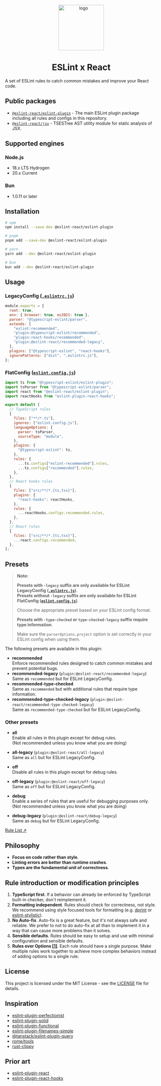 <p align="center"><img src="https://eslint-react.rel1cx.io/logo.svg" alt="logo" width="150" /></p>

<h1 align="center" alt="title">ESLint x React</h1>

A set of ESLint rules to catch common mistakes and improve your React code.

## Public packages

- [`@eslint-react/eslint-plugin`](./packages/eslint-plugin) - The main ESLint plugin package including all rules and configs in this repository.
- [`@eslint-react/jsx`](./packages/jsx) - TSESTree AST utility module for static analysis of JSX.

## Supported engines

### Node.js

- 18.x LTS Hydrogen
- 20.x Current

### Bun

- 1.0.11 or later

## Installation

```bash
# npm
npm install --save-dev @eslint-react/eslint-plugin

# pnpm
pnpm add --save-dev @eslint-react/eslint-plugin

# yarn
yarn add --dev @eslint-react/eslint-plugin

# bun
bun add --dev @eslint-react/eslint-plugin
```

## Usage

### LegacyConfig ([`.eslintrc.js`](https://eslint.org/docs/latest/use/configure/configuration-files))

```js
module.exports = {
  root: true,
  env: { browser: true, es2021: true },
  parser: "@typescript-eslint/parser",
  extends: [
    "eslint:recommended",
    "plugin:@typescript-eslint/recommended",
    "plugin:react-hooks/recommended",
    "plugin:@eslint-react/recommended-legacy",
  ],
  plugins: ["@typescript-eslint", "react-hooks"],
  ignorePatterns: ["dist", ".eslintrc.js"],
};
```

### FlatConfig ([`eslint.config.js`](https://eslint.org/docs/latest/use/configure/configuration-files-new))

```js
import ts from "@typescript-eslint/eslint-plugin";
import tsParser from "@typescript-eslint/parser";
import react from "@eslint-react/eslint-plugin";
import reactHooks from "eslint-plugin-react-hooks";

export default [
  // TypeScript rules
  {
    files: ["**/*.ts"],
    ignores: ["eslint.config.js"],
    languageOptions: {
      parser: tsParser,
      sourceType: "module",
    },
    plugins: {
      "@typescript-eslint": ts,
    },
    rules: {
      ...ts.configs["eslint-recommended"].rules,
      ...ts.configs["recommended"].rules,
    },
  },
  // React hooks rules
  {
    files: ["src/**/*.{ts,tsx}"],
    plugins: {
      "react-hooks": reactHooks,
    },
    rules: {
      ...reactHooks.configs.recommended.rules,
    },
  },
  // React rules
  {
    files: ["src/**/*.{ts,tsx}"],
    ...react.configs.recommended,
  },
];
```

## Presets

> **Note:**
>
> **Presets with `-legacy` suffix are only available for ESLint LegacyConfig ([`.eslintrc.js`](https://eslint.org/docs/latest/use/configure/configuration-files))**.\
> **Presets without `-legacy` suffix are only available for ESLint FlatConfig ([`eslint.config.js`](https://eslint.org/docs/latest/use/configure/configuration-files-new))**.
>
> Choose the appropriate preset based on your ESLint config format.
>
> **Presets with `-type-checked` or `type-checked-legacy` suffix require type information**.
>
> Make sure the `parserOptions.project` option is set correctly in your ESLint config when using them.

The following presets are available in this plugin:

- **recommended**\
  Enforce recommended rules designed to catch common mistakes and prevent potential bugs.
- **recommended-legacy** (`plugin:@eslint-react/recommended-legacy`)\
  Same as `recommended` but for ESLint LegacyConfig.
- **recommended-type-checked**\
  Same as `recommended` but with additional rules that require type information.
- **recommended-type-checked-legacy** (`plugin:@eslint-react/recommended-type-checked-legacy`)\
  Same as `recommended-type-checked` but for ESLint LegacyConfig.

### Other presets

- **all**\
  Enable all rules in this plugin except for debug rules.\
  (Not recommended unless you know what you are doing)

- **all-legacy** (`plugin:@eslint-react/all-legacy`)\
  Same as `all` but for ESLint LegacyConfig.

- **off**\
  Disable all rules in this plugin except for debug rules.

- **off-legacy** (`plugin:@eslint-react/off-legacy`)\
  Same as `off` but for ESLint LegacyConfig.

- **debug**\
  Enable a series of rules that are useful for debugging purposes only.\
  (Not recommended unless you know what you are doing)

- **debug-legacy** (`plugin:@eslint-react/debug-legacy`)\
  Same as `debug` but for ESLint LegacyConfig.

[Rule List ↗](https://eslint-react.rel1cx.io/rules/overview)

## Philosophy

- **Focus on code rather than style**.
- **Linting errors are better than runtime crashes**.
- **Types are the fundamental unit of correctness**.

## Rule introduction or modification principles

1. **TypeScript first**. If a behavior can already be enforced by TypeScript built-in checker, don't reimplement it.
2. **Formatting independent**. Rules should check for correctness, not style. We recommend using style focused tools for formatting (e.g. [dprint](https://dprint.dev/) or [eslint-stylistic](https://github.com/eslint-stylistic/eslint-stylistic)).
3. **No Auto-fix**. Auto-fix is a great feature, but it's not always safe and reliable. We prefer to not to do auto-fix at all than to implement it in a way that can cause more problems than it solves.
4. **Sensible defaults**. Rules should be easy to setup and use with minimal configuration and sensible defaults.
5. **Rules over Options [[1]](https://eslint-react.rel1cx.io/docs/rules-over-options)**. Each rule should have a single purpose. Make multiple rules work together to achieve more complex behaviors instead of adding options to a single rule.

## License

This project is licensed under the MIT License - see the [LICENSE](LICENSE) file for details.

## Inspiration

- [eslint-plugin-perfectionist](https://github.com/azat-io/eslint-plugin-perfectionist)
- [eslint-plugin-solid](https://github.com/solidjs-community/eslint-plugin-solid)
- [eslint-plugin-functional](https://github.com/eslint-functional/eslint-plugin-functional)
- [eslint-plugin-filenames-simple](https://github.com/epaew/eslint-plugin-filenames-simple)
- [@tanstack/eslint-plugin-query](https://github.com/TanStack/query/tree/main/packages/eslint-plugin-query)
- [rome/tools](https://github.com/rome/tools)
- [rust-clippy](https://github.com/rust-lang/rust-clippy)

## Prior art

- [eslint-plugin-react](https://github.com/jsx-eslint/eslint-plugin-react)
- [eslint-plugin-react-hooks](https://github.com/facebook/react/tree/main/packages/eslint-plugin-react-hooks)
